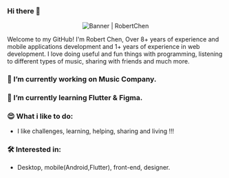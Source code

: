 ### Hi there 👋

<!--
**chyaohui/chyaohui** is a ✨ _special_ ✨ repository because its `README.md` (this file) appears on your GitHub profile.
-->
<div align="center"><img alt="Banner | RobertChen" src="https://i.imgur.com/34fiEUG.gif" /></div>


Welcome to my GitHub! I'm Robert Chen, Over 8+ years of experience and mobile applications development and 1+ years of experience in web development. I love doing useful and fun things with programming, listening to different types of music, sharing with friends and much more.

### 🔭 I’m currently working on Music Company.
### 🌱 I’m currently learning Flutter & Figma.
### 😍 What i like to do: 
-    I like challenges, learning, helping, sharing and living !!!
### 🛠 Interested in: 
-    Desktop, mobile(Android,Flutter), front-end, designer.

